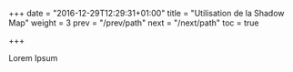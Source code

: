 +++
date = "2016-12-29T12:29:31+01:00"
title = "Utilisation de la Shadow Map"
weight = 3
prev = "/prev/path"
next = "/next/path"
toc = true

+++

Lorem Ipsum
